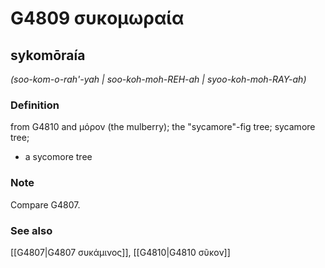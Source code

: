 # G4809 συκομωραία

## sykomōraía

_(soo-kom-o-rah'-yah | soo-koh-moh-REH-ah | syoo-koh-moh-RAY-ah)_

### Definition

from G4810 and μόρον (the mulberry); the "sycamore"-fig tree; sycamore tree; 

- a sycomore tree

### Note

Compare G4807.

### See also

[[G4807|G4807 συκάμινος]], [[G4810|G4810 σῦκον]]

